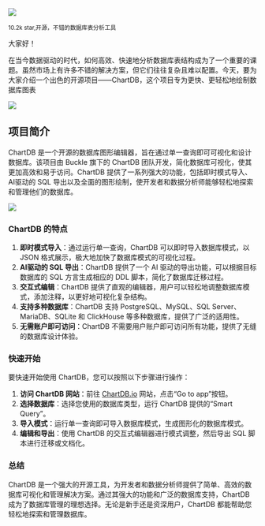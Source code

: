 <img src="/assets/image/241126-chartdb.png">

<small>10.2k star,开源，不错的数据库表分析工具</small>

大家好！

在当今数据驱动的时代，如何高效、快速地分析数据库表结构成为了一个重要的课题。虽然市场上有许多不错的解决方案，但它们往往复杂且难以配置。今天，要为大家介绍一个出色的开源项目——ChartDB，这个项目专为更快、更轻松地绘制数据库图表

![](/assets/image/241126-chartdb.png)

## 项目简介

ChartDB 是一个开源的数据库图形编辑器，旨在通过单一查询即可可视化和设计数据库。该项目由 Buckle 旗下的 ChartDB 团队开发，简化数据库可视化，使其更加高效和易于访问。ChartDB 提供了一系列强大的功能，包括即时模式导入、AI驱动的 SQL 导出以及全面的图形绘制，使开发者和数据分析师能够轻松地探索和管理他们的数据库。

![](/assets/image/241126-chartdb-1.png)

### ChartDB 的特点

1. **即时模式导入**：通过运行单一查询，ChartDB 可以即时导入数据库模式，以 JSON 格式展示，极大地加快了数据库模式的可视化过程。
2. **AI驱动的 SQL 导出**：ChartDB 提供了一个 AI 驱动的导出功能，可以根据目标数据库的 SQL 方言生成相应的 DDL 脚本，简化了数据库迁移过程。
3. **交互式编辑**：ChartDB 提供了直观的编辑器，用户可以轻松地调整数据库模式，添加注释，以更好地可视化复杂结构。
4. **支持多种数据库**：ChartDB 支持 PostgreSQL、MySQL、SQL Server、MariaDB、SQLite 和 ClickHouse 等多种数据库，提供了广泛的适用性。
5. **无需账户即可访问**：ChartDB 不需要用户账户即可访问所有功能，提供了无缝的数据库设计体验。

### 快速开始

要快速开始使用 ChartDB，您可以按照以下步骤进行操作：

1. **访问 ChartDB 网站**：前往 [ChartDB.io](https://github.com/chartdb/chartdb) 网站，点击“Go to app”按钮。
2. **选择数据库**：选择您使用的数据库类型，运行 ChartDB 提供的“Smart Query”。
3. **导入模式**：运行单一查询即可导入数据库模式，生成图形化的数据库模式。
4. **编辑和导出**：使用 ChartDB 的交互式编辑器进行模式调整，然后导出 SQL 脚本进行迁移或文档化。

### 总结

ChartDB 是一个强大的开源工具，为开发者和数据分析师提供了简单、高效的数据库可视化和管理解决方案。通过其强大的功能和广泛的数据库支持，ChartDB 成为了数据库管理的理想选择。无论是新手还是资深用户，ChartDB 都能帮助您轻松地探索和管理数据库。


